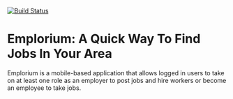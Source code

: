 [![Build Status](https://travis-ci.com/Ben-harder/CPEN321.svg?token=M3sUvptj5XvBqpgvmxxL&branch=master)](https://travis-ci.com/Ben-harder/CPEN321)

# Emplorium: A Quick Way To Find Jobs In Your Area

Emplorium is a mobile-based application that allows logged in users to take on at least one role as an employer to post jobs and hire workers or become an employee to take jobs.
